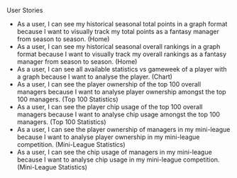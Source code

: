 User Stories
- As a user, I can see my historical seasonal total points in a graph format because I want to visually track my total points as a fantasy manager from season to season. (Home)
- As a user, I can see my historical seasonal overall rankings in a graph format because I want to visually track my overall rankings as a fantasy manager from season to season. (Home)
- As a user, I can see all available statistics vs gameweek of a player with a graph because I want to analyse the player. (Chart)
- As a user, I can see the player ownership of the top 100 overall managers because I want to analyse player ownership amongst the top 100 managers. (Top 100 Statistics)
- As a user, I can see the player chip usage of the top 100 overall managers because I want to analyse chip usage amongst the top 100 managers. (Top 100 Statistics)
- As a user, I can see the player ownership of managers in my mini-league because I want to analyse player ownership in my mini-league competition. (Mini-League Statistics)
- As a user, I can see the chip usage of managers in my mini-league because I want to analyse chip usage in my mini-league competition. (Mini-League Statistics)